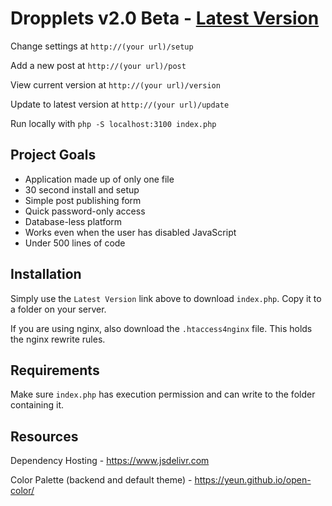 Dropplets v2.0 Beta - [Latest Version](https://github.com/johnroper100/dropplets/raw/2.0/index.php)
======================================

Change settings at `http://(your url)/setup`

Add a new post at `http://(your url)/post`

View current version at `http://(your url)/version`

Update to latest version at `http://(your url)/update`

Run locally with `php -S localhost:3100 index.php`

## Project Goals

- Application made up of only one file
- 30 second install and setup
- Simple post publishing form
- Quick password-only access
- Database-less platform
- Works even when the user has disabled JavaScript
- Under 500 lines of code

## Installation

Simply use the `Latest Version` link above to download `index.php`. Copy it to a folder on your server.

If you are using nginx, also download the `.htaccess4nginx` file. This holds the nginx rewrite rules.

## Requirements

Make sure `index.php` has execution permission and can write to the folder containing it.

## Resources

Dependency Hosting - https://www.jsdelivr.com

Color Palette (backend and default theme) - https://yeun.github.io/open-color/
